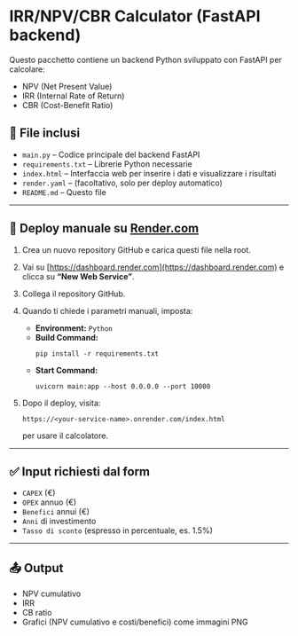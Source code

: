 
# IRR/NPV/CBR Calculator (FastAPI backend)

Questo pacchetto contiene un backend Python sviluppato con FastAPI per calcolare:
- NPV (Net Present Value)
- IRR (Internal Rate of Return)
- CBR (Cost-Benefit Ratio)

## 📁 File inclusi

- `main.py` – Codice principale del backend FastAPI
- `requirements.txt` – Librerie Python necessarie
- `index.html` – Interfaccia web per inserire i dati e visualizzare i risultati
- `render.yaml` – (facoltativo, solo per deploy automatico)
- `README.md` – Questo file

---

## 🚀 Deploy manuale su [Render.com](https://render.com)

1. Crea un nuovo repository GitHub e carica questi file nella root.
2. Vai su [https://dashboard.render.com](https://dashboard.render.com) e clicca su **“New Web Service”**.
3. Collega il repository GitHub.
4. Quando ti chiede i parametri manuali, imposta:

   - **Environment:** `Python`
   - **Build Command:**  
     ```
     pip install -r requirements.txt
     ```
   - **Start Command:**  
     ```
     uvicorn main:app --host 0.0.0.0 --port 10000
     ```

5. Dopo il deploy, visita:

   ```
   https://<your-service-name>.onrender.com/index.html
   ```

   per usare il calcolatore.

---

## ✅ Input richiesti dal form

- `CAPEX` (€)
- `OPEX` annuo (€)
- `Benefici` annui (€)
- `Anni` di investimento
- `Tasso di sconto` (espresso in percentuale, es. 1.5%)

---

## 📤 Output

- NPV cumulativo
- IRR
- CB ratio
- Grafici (NPV cumulativo e costi/benefici) come immagini PNG
